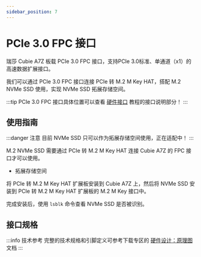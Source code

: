 ```yaml
---
sidebar_position: 7
---
```


# PCIe 3.0 FPC 接口

瑞莎 Cubie A7Z 板载 PCIe 3.0 FPC 接口，支持PCIe 3.0标准、单通道（x1）的高速数据扩展接口。

我们可以通过 PCIe 3.0 FPC 接口连接 PCIe 转 M.2 M Key HAT，搭配 M.2 NVMe SSD 使用，实现 NVMe SSD 拓展存储空间。

:::tip
PCIe 3.0 FPC 接口具体位置可以查看 [硬件接口](./hardware-info) 教程的接口说明部分！
:::

## 使用指南

:::danger 注意
目前 NVMe SSD 只可以作为拓展存储空间使用，正在适配中！
:::

M.2 NVMe SSD 需要通过 PCIe 转 M.2 M Key HAT 连接 Cubie A7Z 的 FPC 接口才可以使用。

- 拓展存储空间

将 PCIe 转 M.2 M Key HAT 扩展板安装到 Cubie A7Z 上，然后将 NVMe SSD 安装到 PCIe 转 M.2 M Key HAT 扩展板的 M.2 M Key 接口中。

完成安装后，使用 `lsblk` 命令查看 NVMe SSD 是否被识别。

## 接口规格

:::info 技术参考
完整的技术规格和引脚定义可参考下载专区的 [硬件设计：原理图](../download) 文档
:::
